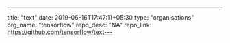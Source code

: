 ---
title: "text"
date: 2019-06-16T17:47:11+05:30
type: "organisations"
org_name: "tensorflow"
repo_desc: "NA"
repo_link: https://github.com/tensorflow/text---